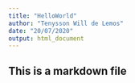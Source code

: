```yaml
---
title: "HelloWorld"
author: "Tenysson Will de Lemos"
date: "20/07/2020"
output: html_document
---
```


## This is a markdown file